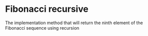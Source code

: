 # Fibonacci recursive
The implementation method that will return the ninth element of the Fibonacci sequence using recursion
